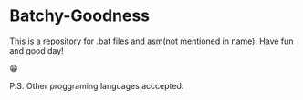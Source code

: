 # Batchy-Goodness
This is a repository for .bat files and asm(not mentioned in name).
Have fun and good day!

😁

P.S. Other proggraming languages acccepted.
